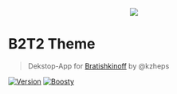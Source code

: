 <p align="center">
  <img src="https://i.imgur.com/Vscjy0a.png" />
</p>

# B2T2 Theme
> Dekstop-App for [Bratishkinoff](https://twitch.tv/bratishkinoff/) by @kzheps

[![Version](https://img.shields.io/badge/1.0.0-pdw?style=for-the-badge&logoColor=white&logoSize=amd&label=release&labelColor=black&color=gray)](https://twitch.tv/bratishkinoff/) 
[![Boosty](https://img.shields.io/badge/SUPPORT-pdw?style=for-the-badge&logo=boosty&logoColor=white&logoSize=amd&labelColor=black&color=orange&link=https%3A%2F%2Fboosty.to%2Fpdw)](https://boosty.to/kzheps)
